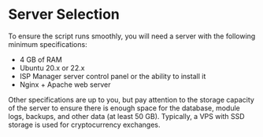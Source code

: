 # Server Selection

To ensure the script runs smoothly, you will need a server with the following minimum specifications:

* 4 GB of RAM
* Ubuntu 20.x or 22.x
* ISP Manager server control panel or the ability to install it
* Nginx + Apache web server

Other specifications are up to you, but pay attention to the storage capacity of the server to ensure there is enough space for the database, module logs, backups, and other data (at least 50 GB). Typically, a VPS with SSD storage is used for cryptocurrency exchanges.